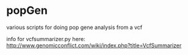 # popGen
various scripts for doing pop gene analysis from a vcf

info for vcfsummarizer.py here: http://www.genomicconflict.com/wiki/index.php?title=VcfSummarizer
